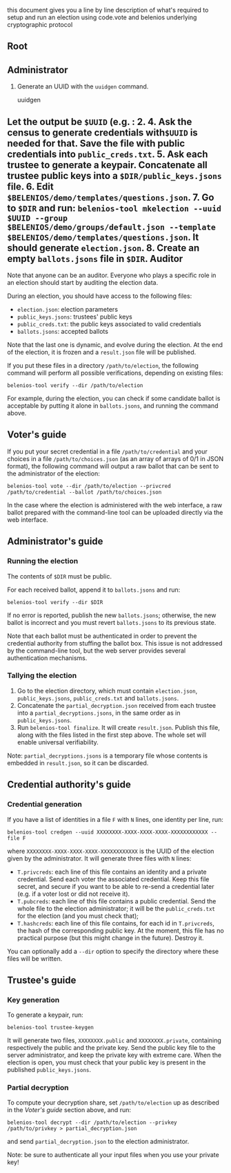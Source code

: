 
this document gives you a line by line description of what's required to setup and run an election using code.vote and belenios underlying cryptographic protocol

## Root

## Administrator

 1. Generate an UUID with the `uuidgen` command.
 
      uuidgen

 
 Let the output be `$UUID` (e.g. : 
 2.
 4. Ask the census to generate credentials with`$UUID` is needed for that. Save the file with public
    credentials into `public_creds.txt`.
 5. Ask each trustee to generate a keypair. Concatenate all trustee
    public keys into a `$DIR/public_keys.jsons` file.
 6. Edit `$BELENIOS/demo/templates/questions.json`.
 7. Go to `$DIR` and run: `belenios-tool mkelection --uuid $UUID
    --group $BELENIOS/demo/groups/default.json --template
    $BELENIOS/demo/templates/questions.json`. It should generate
    `election.json`.
 8. Create an empty `ballots.jsons` file in `$DIR`.
Auditor
---------------

Note that anyone can be an auditor. Everyone who plays a specific role
in an election should start by auditing the election data.

During an election, you should have access to the following files:

 * `election.json`: election parameters
 * `public_keys.jsons`: trustees' public keys
 * `public_creds.txt`: the public keys associated to valid credentials
 * `ballots.jsons`: accepted ballots

Note that the last one is dynamic, and evolve during the election. At
the end of the election, it is frozen and a `result.json` file will be
published.

If you put these files in a directory `/path/to/election`, the following
command will perform all possible verifications, depending on existing
files:

    belenios-tool verify --dir /path/to/election

For example, during the election, you can check if some candidate
ballot is acceptable by putting it alone in `ballots.jsons`, and
running the command above.


Voter's guide
-------------

If you put your secret credential in a file `/path/to/credential` and
your choices in a file `/path/to/choices.json` (as an array of arrays
of 0/1 in JSON format), the following command will output a raw ballot
that can be sent to the administrator of the election:

    belenios-tool vote --dir /path/to/election --privcred /path/to/credential --ballot /path/to/choices.json

In the case where the election is administered with the web interface,
a raw ballot prepared with the command-line tool can be uploaded directly
via the web interface.


Administrator's guide
---------------------



### Running the election

The contents of `$DIR` must be public.

For each received ballot, append it to `ballots.jsons` and run:

    belenios-tool verify --dir $DIR

If no error is reported, publish the new `ballots.jsons`; otherwise,
the new ballot is incorrect and you must revert `ballots.jsons` to its
previous state.

Note that each ballot must be authenticated in order to prevent the
credential authority from stuffing the ballot box. This issue is not
addressed by the command-line tool, but the web server provides
several authentication mechanisms.

### Tallying the election

 1. Go to the election directory, which must contain `election.json`,
    `public_keys.jsons`, `public_creds.txt` and `ballots.jsons`.
 2. Concatenate the `partial_decryption.json` received from each
    trustee into a `partial_decryptions.jsons`, in the same order as in
    `public_keys.jsons`.
 3. Run `belenios-tool finalize`.  It will create
    `result.json`. Publish this file, along with the files listed in
    the first step above. The whole set will enable universal
    verifiability.

Note: `partial_decryptions.jsons` is a temporary file whose contents
is embedded in `result.json`, so it can be discarded.


Credential authority's guide
----------------------------

### Credential generation

If you have a list of identities in a file `F` with `N` lines, one
identity per line, run:

    belenios-tool credgen --uuid XXXXXXXX-XXXX-XXXX-XXXX-XXXXXXXXXXXX --file F

where `XXXXXXXX-XXXX-XXXX-XXXX-XXXXXXXXXXXX` is the UUID of the
election given by the administrator. It will generate three files with
`N` lines:

 * `T.privcreds`: each line of this file contains an identity and a
   private credential. Send each voter the associated credential. Keep
   this file secret, and secure if you want to be able to re-send a
   credential later (e.g. if a voter lost or did not receive it).
 * `T.pubcreds`: each line of this file contains a public credential.
   Send the whole file to the election administrator; it will be the
   `public_creds.txt` for the election (and you must check that);
 * `T.hashcreds`: each line of this file contains, for each id in
   `T.privcreds`, the hash of the corresponding public key. At the
   moment, this file has no practical purpose (but this might change in
   the future). Destroy it.

You can optionally add a `--dir` option to specify the directory where
these files will be written.


Trustee's guide
---------------

### Key generation

To generate a keypair, run:

    belenios-tool trustee-keygen

It will generate two files, `XXXXXXXX.public` and `XXXXXXXX.private`,
containing respectively the public and the private key. Send the
public key file to the server administrator, and keep the private key
with extreme care. When the election is open, you must check that
your public key is present in the published `public_keys.jsons`.

### Partial decryption

To compute your decryption share, set `/path/to/election` up as
described in the _Voter's guide_ section above, and run:

    belenios-tool decrypt --dir /path/to/election --privkey /path/to/privkey > partial_decryption.json

and send `partial_decryption.json` to the election administrator.

Note: be sure to authenticate all your input files when you use your
private key!
